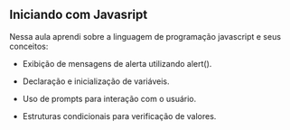 ## Iniciando com Javasript 

Nessa aula aprendi sobre a linguagem de programação javascript e seus conceitos: 

- Exibição de mensagens de alerta utilizando alert().

- Declaração e inicialização de variáveis.

- Uso de prompts para interação com o usuário.

- Estruturas condicionais para verificação de valores.

